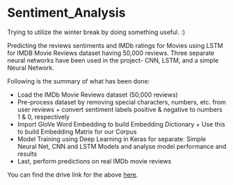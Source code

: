 # Sentiment_Analysis

Trying to utilize the winter break by doing something useful. :)

Predicting the reviews sentiments and IMDb ratings for Movies using LSTM for IMDB Movie Reviews dataset having 50,000 reviews.
Three separate neural networks have been used in the project- CNN, LSTM, and a simple Neural Network.

Following is the summary of what has been done:
* Load the IMDb Movie Reviews dataset (50,000 reviews)
* Pre-process dataset by removing special characters, numbers, etc. from user reviews + convert sentiment labels positive & negative to numbers 1 & 0, respectively
* Import GloVe Word Embedding to build Embedding Dictionary + Use this to build Embedding Matrix for our Corpus
* Model Training using Deep Learning in Keras for separate: Simple Neural Net, CNN and LSTM Models and analyse model performance and results
* Last, perform predictions on real IMDb movie reviews
  
You can find the drive link for the above [here](https://drive.google.com/file/d/1klXlH0S7dqrkL7OpU9xsaviDziHzRpkL/view?usp=sharing).

